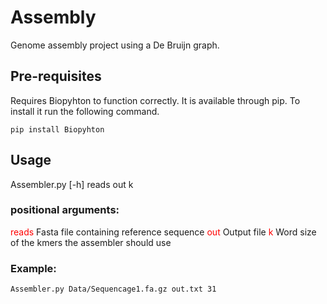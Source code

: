 # Assembly
Genome assembly project using a De Bruijn graph.

## Pre-requisites
Requires Biopyhton to function correctly. It is available through pip. To install it run the following command.

`pip install Biopyhton`


## Usage 
Assembler.py [-h] reads out k

### positional arguments:
<font color="red">reads</font> Fasta file containing reference sequence
<font color="red">out</font> Output file
<font color="red">k</font> Word size of the kmers the assembler should use

### Example:
`Assembler.py Data/Sequencage1.fa.gz out.txt 31`

